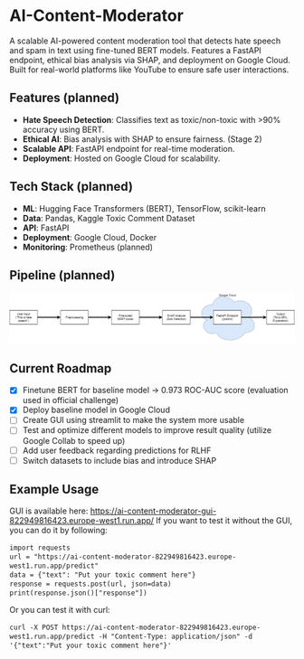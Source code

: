 # AI-Content-Moderator
A scalable AI-powered content moderation tool that detects hate speech and spam in text using fine-tuned BERT models. Features a FastAPI endpoint, ethical bias analysis via SHAP, and deployment on Google Cloud. Built for real-world platforms like YouTube to ensure safe user interactions.

## Features (planned)
- **Hate Speech Detection**: Classifies text as toxic/non-toxic with >90% accuracy using BERT.
- **Ethical AI**: Bias analysis with SHAP to ensure fairness. (Stage 2)
- **Scalable API**: FastAPI endpoint for real-time moderation.
- **Deployment**: Hosted on Google Cloud for scalability.

## Tech Stack (planned)
- **ML**: Hugging Face Transformers (BERT), TensorFlow, scikit-learn
- **Data**: Pandas, Kaggle Toxic Comment Dataset
- **API**: FastAPI
- **Deployment**: Google Cloud, Docker
- **Monitoring**: Prometheus (planned)

## Pipeline (planned)
![AI Content Moderator Pipeline](https://github.com/Vincethevince/AI-Content-Moderator/blob/main/docs/pipeline.jpg)

## Current Roadmap
- [x] Finetune BERT for baseline model -> 0.973 ROC-AUC score (evaluation used in official challenge)
- [x] Deploy baseline model in Google Cloud
- [ ] Create GUI using streamlit to make the system more usable
- [ ] Test and optimize different models to improve result quality (utilize Google Collab to speed up)
- [ ] Add user feedback regarding predictions for RLHF
- [ ] Switch datasets to include bias and introduce SHAP

## Example Usage
GUI is available here: https://ai-content-moderator-gui-822949816423.europe-west1.run.app/
If you want to test it without the GUI, you can do it by following:
```
import requests
url = "https://ai-content-moderator-822949816423.europe-west1.run.app/predict"
data = {"text": "Put your toxic comment here"}
response = requests.post(url, json=data)
print(response.json()["response"])
``` 

Or you can test it with curl:
```
curl -X POST https://ai-content-moderator-822949816423.europe-west1.run.app/predict -H "Content-Type: application/json" -d '{"text":"Put your toxic comment here"}'
```